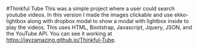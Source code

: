 #Thinkful Tube
This was a simple project where a user could search youtube videos. In this version I made the images clickable and use ekko-lightbox along with dropbox modal to show a modal with lightbox inside to play the videos. This uses HTML, Bootstrap, Javascript, Jquery, JSON, and the YouTube API. You can see it working at https://jayzamazing.github.io/Thinkful-Tube.
